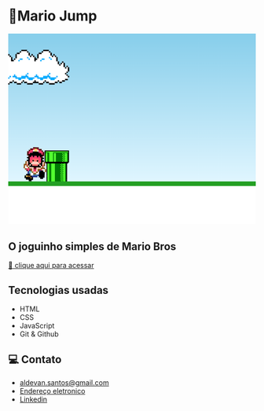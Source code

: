 # 📌Mario Jump 

![preview](./.github/Preview.png)

## O joguinho simples de Mario Bros

[🔗 clique aqui para acessar]()

## Tecnologias usadas

- HTML
- CSS
- JavaScript
- Git & Github

## 💻 Contato
- aldevan.santos@gmail.com
- [Endereço eletronico](https://linktr.ee/aldevan7)
- [Linkedin](https://www.linkedin.com/in/aldevan7/)